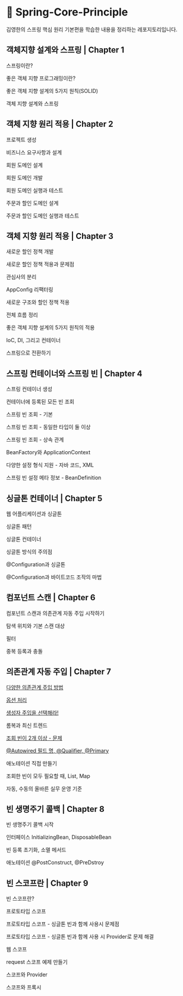 # 🍃 Spring-Core-Principle
김영한의 스프링 핵심 원리 기본편을 학습한 내용을 정리하는 레포지토리입니다.

## 객체지향 설계와 스프링 | Chapter 1

스프링이란?

좋은 객체 지향 프로그래밍이란?

좋은 객체 지향 설계의 5가지 원칙(SOLID)

객체 지향 설계와 스프링

## 객체 지향 원리 적용 | Chapter 2

프로젝트 생성

비즈니스 요구사항과 설계

회원 도메인 설계

회원 도메인 개발

회원 도메인 실행과 테스트

주문과 할인 도메인 설계

주문과 할인 도메인 실행과 테스트

## 객체 지향 원리 적용 | Chapter 3

새로운 할인 정책 개발

새로운 할인 정책 적용과 문제점

관심사의 분리

AppConfig 리팩터링

새로운 구조와 할인 정책 적용

전체 흐름 정리

좋은 객체 지향 설계의 5가지 원칙의 적용

IoC, DI, 그리고 컨테이너

스프링으로 전환하기

## 스프링 컨테이너와 스프링 빈 | Chapter 4

스프링 컨테이너 생성

컨테이너에 등록된 모든 빈 조회

스프링 빈 조회 - 기본

스프링 빈 조회 - 동일한 타입이 둘 이상

스프링 빈 조회 - 상속 관계

BeanFactory와 ApplicationContext

다양한 설정 형식 지원 - 자바 코드, XML

스프링 빈 설정 메타 정보 - BeanDefinition

## 싱글톤 컨테이너 | Chapter 5

웹 어플리케이션과 싱글톤

싱글톤 패턴

싱글톤 컨테이너

싱글톤 방식의 주의점

@Configuration과 싱글톤

@Configuration과 바이트코드 조작의 마법

## 컴포넌트 스캔 | Chapter 6

컴포넌트 스캔과 의존관계 자동 주입 시작하기

탐색 위치와 기본 스캔 대상

필터

중복 등록과 충돌

## 의존관계 자동 주입 | Chapter 7

[다양한 의존관계 주입 방법](https://github.com/honghyunin/Spring-Core-Principle/blob/main/Chapter_7/%EB%8B%A4%EC%96%91%ED%95%9C_%EC%9D%98%EC%A1%B4%EA%B4%80%EA%B3%84_%EC%A3%BC%EC%9E%85_%EB%B0%A9%EB%B2%95.md)

[옵션 처리](https://github.com/honghyunin/Spring-Core-Principle/blob/main/Chapter_7/%EC%98%B5%EC%85%98_%EC%B2%98%EB%A6%AC.md)

[생성자 주입을 선택해라!](https://github.com/honghyunin/Spring-Core-Principle/blob/main/Chapter_7/%EC%83%9D%EC%84%B1%EC%9E%90_%EC%A3%BC%EC%9E%85%EC%9D%84_%EC%84%A0%ED%83%9D%ED%95%98%EB%9D%BC!.md)

롬복과 최신 트렌드

[조회 빈이 2개 이상 - 문제](https://github.com/honghyunin/Spring-Core-Principle/blob/main/Chapter_7/%EC%A1%B0%ED%9A%8C_%EB%B9%88%EC%9D%B4_2%EA%B0%9C_%EC%9D%B4%EC%83%81-%EB%AC%B8%EC%A0%9C.md)

[@Autowired 필드 명, @Qualifier, @Primary](https://github.com/honghyunin/Spring-Core-Principle/blob/main/Chapter_7/%40Autowired%20필드%20명%2C%20%40Qulifier%2C%20%40Primary.md)

애노테이션 직접 만들기

조회한 빈이 모두 필요할 때, List, Map

자동, 수동의 올바른 실무 운영 기준

## 빈 생명주기 콜백 | Chapter 8

빈 생명주기 콜백 시작

인터페이스 InitializingBean, DisposableBean

빈 등록 초기화, 소멸 메서드

애노테이션 @PostConstruct, @PreDstroy

## 빈 스코프란 | Chapter 9

빈 스코프란?

프로토타입 스코프

프로토타입 스코프 - 싱글톤 빈과 함께 사용시 문제점

프로토타입 스코프 - 싱글톤 빈과 함께 사용 시 Provider로 문제 해결

웹 스코프

request 스코프 예제 만들기

스코프와 Provider

스코프와 프록시